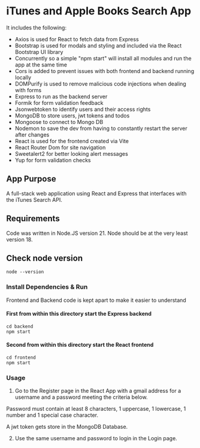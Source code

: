 # iTunes and Apple Books Search App

It includes the following:

- Axios is used for React to fetch data from Express
- Bootstrap is used for modals and styling and included via the React Bootstrap UI library
- Concurrently so a simple "npm start" will install all modules and run the app at the same time
- Cors is added to prevent issues with both frontend and backend running locally
- DOMPurify is used to remove malicious code injections when dealing with forms
- Express to run as the backend server
- Formik for form validation feedback
- Jsonwebtoken to identify users and their access rights
- MongoDB to store users, jwt tokens and todos
- Mongoose to connect to Mongo DB
- Nodemon to save the dev from having to constantly restart the server after changes
- React is used for the frontend created via Vite
- React Router Dom for site navigation
- Sweetalert2 for better looking alert messages
- Yup for form validation checks


## App Purpose

A full-stack web application using React and Express that interfaces with the iTunes Search API.


## Requirements

Code was written in Node.JS version 21. Node should be at the very least version 18.


## Check node version

```
node --version
```

### Install Dependencies & Run

Frontend and Backend code is kept apart to make it easier to understand

#### First from within this directory start the Express backend
```
cd backend
npm start
```

#### Second from within this directory start the React frontend
```
cd frontend
npm start
```

### Usage

1) Go to the Register page in the React App with a gmail address for a username and a password meeting the criteria below.

Password must contain at least 8 characters, 1 uppercase, 1 lowercase, 1 number and 1 special case character.

A jwt token gets store in the MongoDB Database.

2) Use the same username and password to login in the Login page.